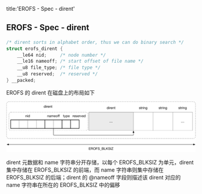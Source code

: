 title:'EROFS - Spec - dirent'
## EROFS - Spec - dirent


```c
/* dirent sorts in alphabet order, thus we can do binary search */
struct erofs_dirent {
	__le64 nid;     /* node number */
	__le16 nameoff; /* start offset of file name */
	__u8 file_type; /* file type */
	__u8 reserved;  /* reserved */
} __packed;
```

EROFS 的 dirent 在磁盘上的布局如下

![erofs_dirent](media/16584673050540/erofs_dirent.png)

dirent 元数据和 name 字符串分开存储，以每个 EROFS_BLKSIZ 为单元，dirent 集中存储在 EROFS_BLKSIZ 的前端，而 name 字符串则集中存储在 EROFS_BLKSIZ 的后端；dirent 的 @nameoff 字段则描述该 dirent 对应的 name 字符串在所在的 EROFS_BLKSIZ 中的偏移